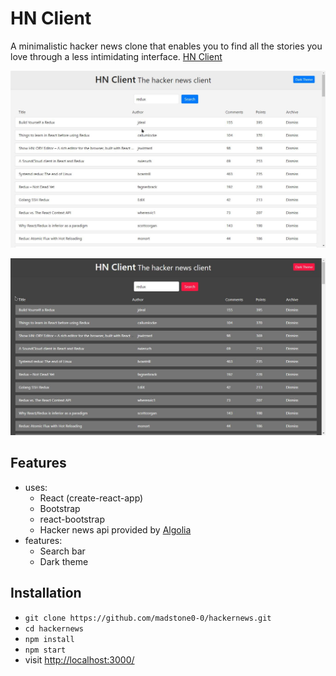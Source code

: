 # HN Client

A minimalistic hacker news clone that enables you to find all the stories you love through a less intimidating interface. [HN Client](https://hacker-news-client-131.herokuapp.com)

![Default Light Theme](images/hn_client_light.jpg)

![Dark theme](images/hn_client_dark.jpg)

## Features

- uses:
  - React (create-react-app)
  - Bootstrap
  - react-bootstrap
  - Hacker news api provided by [Algolia](https://www.algolia.com/)
- features:
  - Search bar
  - Dark theme

## Installation

- `git clone https://github.com/madstone0-0/hackernews.git`
- `cd hackernews`
- `npm install`
- `npm start`
- visit <http://localhost:3000/>
